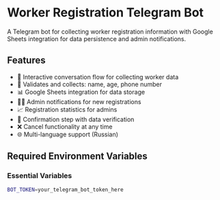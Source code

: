 # Worker Registration Telegram Bot

A Telegram bot for collecting worker registration information with Google Sheets integration for data persistence and admin notifications.

## Features

- 🤖 Interactive conversation flow for collecting worker data
- 📝 Validates and collects: name, age, phone number
- 📊 Google Sheets integration for data storage
- 👨‍💼 Admin notifications for new registrations
- 📈 Registration statistics for admins
- 🔄 Confirmation step with data verification
- ❌ Cancel functionality at any time
- 🌐 Multi-language support (Russian)

## Required Environment Variables

### Essential Variables
```bash
BOT_TOKEN=your_telegram_bot_token_here

